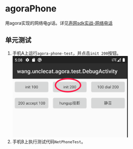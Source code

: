 # agoraPhone
用agora实现的网络电gi话。详见[声网sdk实战-网络电话](https://unclecat.wang/posts/737f98ac.html)

## 单元测试
1. 手机A上运行`agora-phone-test`，并点击`init 200`按钮。
![](./img/init200.png)
1. 手机B上执行测试代码`NetPhoneTest`。
